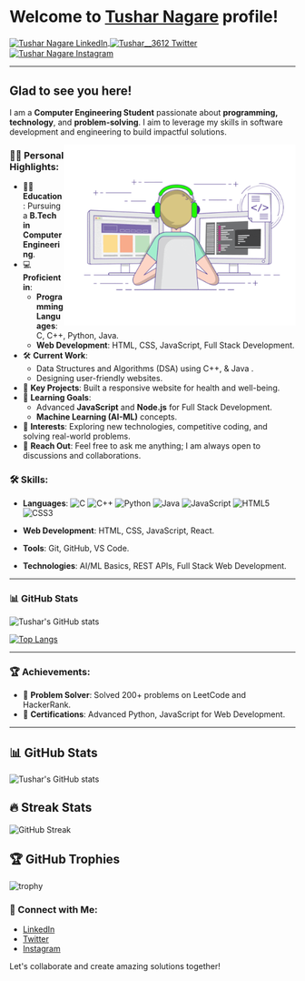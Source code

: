 # Welcome to [Tushar Nagare](https:///Tusshar123/) profile!  

<a href="https://www.linkedin.com/in/tushar-nagare-5a17b9287/" target="_blank">
    <img align="center" src="https://raw.githubusercontent.com/rahuldkjain/github-profile-readme-generator/master/src/images/icons/Social/linked-in-alt.svg" alt="Tushar Nagare LinkedIn" height="30" width="40" />
</a>
<a href="https://x.com/Tushar__3612" target="_blank">
    <img align="center" src="https://raw.githubusercontent.com/rahuldkjain/github-profile-readme-generator/master/src/images/icons/Social/twitter.svg" alt="Tushar__3612 Twitter" height="30" width="40" />
</a>
<a href="https://www.instagram.com/tushar__3612/" target="_blank">
    <img align="center" src="https://raw.githubusercontent.com/rahuldkjain/github-profile-readme-generator/master/src/images/icons/Social/instagram.svg" alt="Tushar Nagare Instagram" height="30" width="40" />
</a>

---

## Glad to see you here!

I am a **Computer Engineering Student** passionate about **programming, technology**, and **problem-solving**. I aim to leverage my skills in software development and engineering to build impactful solutions.

<img align="right" alt="Coding" src="https://github.com/AswinBarath/AswinBarath/blob/master/coding.gif?raw=true" width="408" height="318" />

### 🧑‍💻 Personal Highlights:

- 👨‍🎓 **Education**: Pursuing a **B.Tech in Computer Engineering**.
- 💻 **Proficient in**: 
  - **Programming Languages**: C, C++, Python, Java.
  - **Web Development**: HTML, CSS, JavaScript, Full Stack Development.
- 🛠️ **Current Work**: 
  - Data Structures and Algorithms (DSA) using C++, & Java .
  - Designing user-friendly websites.
- 🌟 **Key Projects**: Built a responsive website for health and well-being.
- 🌱 **Learning Goals**:
  - Advanced **JavaScript** and **Node.js** for Full Stack Development.
  - **Machine Learning (AI-ML)** concepts.
- 🧠 **Interests**: Exploring new technologies, competitive coding, and solving real-world problems.
- 💬 **Reach Out**: Feel free to ask me anything; I am always open to discussions and collaborations.

### 🛠️ Skills:

- **Languages**: 
  <a><img src="https://cdn.jsdelivr.net/gh/devicons/devicon/icons/c/c-original.svg" height="30" width="40" alt="C" /></a>
  <a><img src="https://cdn.jsdelivr.net/gh/devicons/devicon/icons/cplusplus/cplusplus-original.svg" height="30" width="40" alt="C++" /></a>
  <a><img src="https://cdn.jsdelivr.net/gh/devicons/devicon/icons/python/python-original.svg" height="30" width="40" alt="Python" /></a>
  <a><img src="https://cdn.jsdelivr.net/gh/devicons/devicon/icons/java/java-original.svg" height="30" width="40" alt="Java" /></a>
  <a><img src="https://cdn.jsdelivr.net/gh/devicons/devicon/icons/javascript/javascript-original.svg" height="30" width="40" alt="JavaScript" /></a>
  <a><img src="https://cdn.jsdelivr.net/gh/devicons/devicon/icons/html5/html5-original.svg" height="30" width="40" alt="HTML5" /></a>
  <a><img src="https://cdn.jsdelivr.net/gh/devicons/devicon/icons/css3/css3-original.svg" height="30" width="40" alt="CSS3" /></a>

- **Web Development**: HTML, CSS, JavaScript, React.
- **Tools**: Git, GitHub, VS Code.
- **Technologies**: AI/ML Basics, REST APIs, Full Stack Web Development.

---

### 📊 GitHub Stats

![Tushar's GitHub stats](https://github-readme-stats.vercel.app/api?username=Tusshar123&show_icons=true&theme=radical)

[![Top Langs](https://github-readme-stats.vercel.app/api/top-langs/?username=Tusshar123&layout=compact&theme=radical)](https://github.com/Tusshar123)

---

### 🏆 Achievements:

- 🌟 **Problem Solver**: Solved 200+ problems on LeetCode and HackerRank.
- 🏅 **Certifications**: Advanced Python, JavaScript for Web Development.

---
## 📊 GitHub Stats
![Tushar's GitHub stats](https://github-readme-stats.vercel.app/api?username=YOUR_USERNAME&show_icons=true&theme=radical)

## 🔥 Streak Stats
![GitHub Streak](https://streak-stats.demolab.com?user=YOUR_USERNAME&theme=radical)

## 🏆 GitHub Trophies
![trophy](https://github-profile-trophy.vercel.app/?username=YOUR_USERNAME&theme=onedark)

### 🔗 Connect with Me:

- <a href="https://www.linkedin.com/in/tushar-nagare-5a17b9287/" target="_blank">LinkedIn</a>  
- <a href="https://x.com/Tushar__3612" target="_blank">Twitter</a>  
- <a href="https://www.instagram.com/tushar__3612/" target="_blank">Instagram</a>

Let's collaborate and create amazing solutions together!
